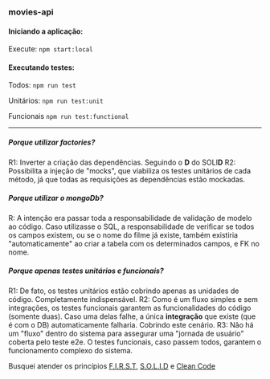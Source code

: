 ### **movies-api**

#### Iniciando a aplicação:
Execute:
`npm start:local`

#### Executando testes:
Todos:
`npm run test`

Unitários:
`npm run test:unit`

Funcionais
`npm run test:functional`
_______________________________________________________________

##### **Porque utilizar _factories_?**
R1: Inverter a criação das dependências. Seguindo o **D** do SOLI**D**
R2: Possibilita a injeção de "mocks", que viabiliza os testes unitários de cada método, já que todas as requisições as dependências estão mockadas.

##### **Porque utilizar o mongoDb?**
R: A intenção era passar toda a responsabilidade de validação de modelo ao código. Caso utilizasse o SQL, a responsabilidade de verificar se todos os campos existem, ou se o nome do filme já existe, também existiria "automaticamente" ao criar a tabela com os determinados campos, e FK no nome.

##### **Porque apenas testes unitários e funcionais?**
R1: De fato, os testes unitários estão cobrindo apenas as unidades de código. Completamente indispensável.
R2: Como é um fluxo simples e sem integrações, os testes funcionais garantem as funcionalidades do código (somente duas). Caso uma delas falhe, a única **integração** que existe (que é com o DB) automaticamente falharia. Cobrindo este cenário.
R3: Não há um "fluxo" dentro do sistema para assegurar uma "jornada de usuário" coberta pelo teste e2e. O testes funcionais, caso passem todos, garantem o funcionamento complexo do sistema.


Busquei atender os princípios [F.I.R.S.T](https://medium.com/@tasdikrahman/f-i-r-s-t-principles-of-testing-1a497acda8d6), [S.O.L.I.D](https://pt.wikipedia.org/wiki/SOLID) e [Clean Code](https://medium.com/desenvolvendo-com-paixao/1-clean-code-o-que-%C3%A9-porque-usar-1e4f9f4454c6)
